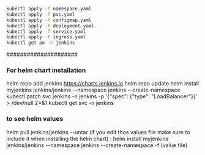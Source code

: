 

```sh
kubectl apply -f namespace.yaml
kubectl apply -f pvc.yaml
kubectl apply -f configmap.yaml
kubectl apply -f deployment.yaml
kubectl apply -f service.yaml
kubectl apply -f ingress.yaml
kubectl get po -n jenkins
```
#####################
### For helm chart installation  
helm repo add jenkins https://charts.jenkins.io
helm repo update
helm install myjenkins jenkins/jenkins --namespace jenkins --create-namespace 
kubectl patch svc jenkins -n jenkins -p '{"spec": {"type": "LoadBalancer"}}' > /dev/null 2>&1 
kubectl get svc -n jenkins

### to see helm values 
helm pull jenkins/jenkins --untar (if you edit thos values file make sure to include it when installing the helm chart)
: helm install myjenkins jenkins/jenkins --namespace jenkins --create-namespace -f (value file)